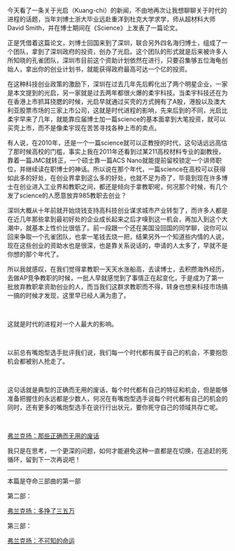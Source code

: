 <p>今天看了一条关于光启（Kuang-chi）的新闻，不由地再次让我想聊聊关于时代的进程的话题，当年刘博士浙大毕业远赴重洋到杜克大学求学，师从超材料大师David Smith，并在博士期间在《Science》上发表了一篇论文。</p><p>正是凭借着这篇论文，刘博士回国来到了深圳，联合另外四名海归博士，组成了一个团队，拿到了深圳政府的投资，创办了光启。这个团队的形式就是后来被许多人所知晓的孔雀团队，深圳市目前这个资助计划依然在进行，只要召集够五位海龟创始人，拿出你的创业计划书，就能获得政府最高可达一个亿的投资。</p><p>在这种科技创业政策的激励下，深圳在过去几年先后孵化出了两个明星企业，一家是本文提到的光启，另一家就是过去两年都很火爆的柔宇科技。当柔宇科技还在为在香港上市抓耳挠腮的时候，光启早就通过买壳的方式拥有了A股，港股以及澳大利亚股票市场的三家上市公司，这就是时代进程的影响，先来后到的不同，光启比柔宇早来了几年，就能靠应届博士加一篇science的基本面拿到大笔投资，就可以买壳上市，而不是像柔宇现在苦苦寻找各种上市的卖点。</p><p>有人说，在2010年，还是一个一篇science就可以正教授的时代，这句话远远高估了那时候高校的门槛，事实上我在2011年还看到过某211高校材料专业的副教授，靠着一篇JMC就转正，一个硕士靠一篇ACS Nano就能提前留校锁定一个讲师职位，并继续读在职博士的神话。所以说在那个年代，一篇science在高校可以获得如此多的好处，在创业界拿到这么多的好处，也就不足为奇了，毕竟到现在许多博士在创业进入工业界和教职之间，都还是倾向于拿教职呢，何况那个时候，有几个发了science的人愿意放弃985教职去创业？</p><p>深圳大概从十年前就开始烧钱支持高科技创业谋求城市产业转型了，而许多人都是在近几年那些拿到最初好处的企业成长起来之后才嗅到这一机会，再加入到这个大潮中，就基本上性价比很低了。前一段跟一个还在美国没回国的同学聊，说你可以回来争取一个孔雀团队，也拿一笔钱去烧一把，结果另外一个知道些内情的人说，现在这些创业的资助水也是很深，也是靠关系说话的，申请的人太多了，早就不是你想的那个年代了。</p><p>所以我就感叹，在我们觉得拿教职一天天水涨船高，去读博士，去积攒海外经历，去做AP竞争教职的时候，一批人早就感觉到了事情正在起变化，于是成为了第一批放弃教职拿资助创业的人，而当我们这群求教职而不得，转身也想来科技市场搞一搞的时候才发现，这里早已经人满为患了。</p><p class="ztext-empty-paragraph"><br/></p><p>这就是时代的进程对一个人最大的影响。</p><p class="ztext-empty-paragraph"><br/></p><p>以前总有嘴炮型选手批评我们说，我们每一个时代都有属于自己的机会，不要抱怨机会都被别人抢走了。</p><p class="ztext-empty-paragraph"><br/></p><p>这句话就是典型的正确而无用的废话，每个时代都有自己的特征和机会，但是能够准备把握住的永远都是少数人，何况在有嘴炮型选手说每个时代都有自己的机会的同时，还有更多的嘴炮型选手在说行行出状元，要你死守自己的领域共存亡呢。</p><p class="ztext-empty-paragraph"><br/></p><a href="https://zhuanlan.zhihu.com/p/33727003" data-draft-node="block" data-draft-type="link-card" data-image="https://pic4.zhimg.com/v2-b4968b6cf3f47b14a29a1542e5dc6c33_180x120.jpg" data-image-width="550" data-image-height="383" class="internal">弗兰克扬：那些正确而无用的废话</a><p>我只是在思考，一个更深的问题，如何才能避免这种一直都是在切换，在追赶的死循环，留到下一次再说吧！</p><hr/><p>本篇是夺命三部曲的第一部</p><p>第二部：</p><a href="https://zhuanlan.zhihu.com/p/37698489" data-draft-node="block" data-draft-type="link-card" data-image="https://pic3.zhimg.com/v2-a64d13a25de9a6e893d9ef07130150da_180x120.jpg" data-image-width="640" data-image-height="360" class="internal">弗兰克扬：多挣了三五万</a><p>第三部：</p><a href="https://zhuanlan.zhihu.com/p/37890851" data-draft-node="block" data-draft-type="link-card" data-image="https://pic3.zhimg.com/v2-d5edfbc3812ea49c32d462472c173a76_180x120.jpg" data-image-width="1280" data-image-height="720" class="internal">弗兰克扬：不可知的命运</a><p></p>